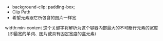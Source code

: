 - background-clip: padding-box;
- Clip Path
- 希望元素跟它所包含的图片一样宽 

width:min-content 这个关键字将解析为这个容器内部最大的不可断行元素的宽度（即最宽的单词、图片或具有固定宽度的盒元素）
